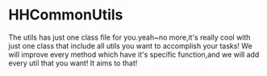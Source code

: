 # HHCommonUtils
  The utils has just one class file for you.yeah~no more,it's really cool with just one class that include all utils you want to accomplish your tasks! We will improve every method which have it's specific function,and we will add every util that you want! It aims to that!
